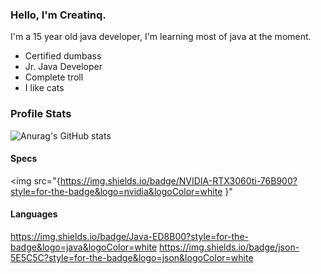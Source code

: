 ### Hello, I'm Creatinq.

I'm a 15 year old java developer, I'm learning most of java at the moment.
- Certified dumbass
- Jr. Java Developer
- Complete troll
- I like cats

### Profile Stats

![Anurag's GitHub stats](https://github-readme-stats.vercel.app/api?username=Creatinq&show_icons=true&theme=graywhite)

#### Specs

<img src="{https://img.shields.io/badge/NVIDIA-RTX3060ti-76B900?style=for-the-badge&logo=nvidia&logoColor=white }"

#### Languages

https://img.shields.io/badge/Java-ED8B00?style=for-the-badge&logo=java&logoColor=white https://img.shields.io/badge/json-5E5C5C?style=for-the-badge&logo=json&logoColor=white


